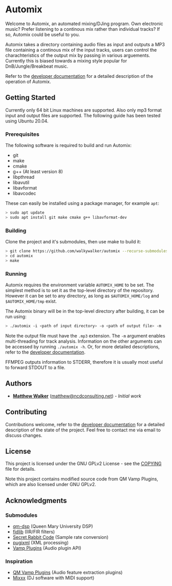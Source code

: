 # Automix

Welcome to Automix, an automated mixing/DJing program. Own electronic music? Prefer listening to a continous mix rather than individual tracks? If so, Automix could be useful to you.

Automix takes a directory containing audio files as input and outputs a MP3 file containing a continous mix of the input tracks, users can control the charachteristics of the output mix by passing in various arguements. Currently this is biased towards a mixing style popular for DnB/Jungle/Breakbeat music.

Refer to the [developer documentation](developer.rst) for a detailed description of the operation of Automix.

## Getting Started

Currently only 64 bit Linux machines are supported. Also only mp3 format input and output files are supported. The following guide has been tested using Ubuntu 20.04.

### Prerequisites

The following software is required to build and run Automix:

* git
* make
* cmake
* g++ (At least version 8)
* libpthread
* libavutil
* libavformat
* libavcodec

These can easily be installed using a package manager, for example `apt`:

``` bash
> sudo apt update
> sudo apt install git make cmake g++ libavformat-dev
```

### Building
Clone the project and it's submodules, then use make to build it:

``` bash
> git clone https://github.com/walkywalker/automix --recurse-submodules
> cd automix
> make
```
### Running

Automix requires the environment variable `AUTOMIX_HOME` to be set. The simplest method is to set it as the top-level directory of the repository. However it can be set to any directory, as long as `$AUTOMIX_HOME/log` and  `$AUTOMIX_HOME/tmp` exist.

The Automix binary will be in the top-level directory after building, it can be run using:

``` bash
> ./automix -i <path of input directory> -o <path of output file> -m
```
Note the output file must have the `.mp3` extension. The `-m` argument enables multi-threading for track analysis. Information on the other arguments can be accessed by running `./automix -h`. Or, for more detailed descriptions, refer to the [developer documentation](developer.rst).

FFMPEG outputs information to STDERR, therefore it is usually most useful to forward STDOUT to a file.

## Authors

* **[Matthew Walker](https://github.com/walkywalker)** (matthew@ncdconsulting.net) - *Initial work*

## Contributing

Contributions welcome, refer to the [developer documentation](developer.rst) for a detailed description of the state of the project. Feel free to contact me via email to discuss changes.
## License

This project is licensed under the GNU GPLv2 License - see the [COPYING](COPYING) file for details.

Note this project contains modified source code from QM Vamp Plugins, which are also licensed under GNU GPLv2.

## Acknowledgments

### Submodules
* [qm-dsp](https://github.com/c4dm/qm-dsp) (Queen Mary University DSP)
* [fidlib](https://uazu.net/fidlib/) (IIR/FIR filters)
* [Secret Rabbit Code](http://www.mega-nerd.com/SRC/) (Sample rate conversion)
* [pugixml](https://pugixml.org/) (XML processing)
* [Vamp Plugins](https://www.vamp-plugins.org) (Audio plugin API)
### Inspiration
* [QM Vamp Plugins](https://vamp-plugins.org/plugin-doc/qm-vamp-plugins.html) (Audio feature extraction plugins)
* [Mixxx](https://mixxx.org/) (DJ software with MIDI support)





